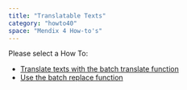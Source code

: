 ```yaml
---
title: "Translatable Texts"
category: "howto40"
space: "Mendix 4 How-to's"
---
```

Please select a How To:

*   [Translate texts with the batch translate function](Translate+texts+with+the+batch+translate+function)
*   [Use the batch replace function](Use+the+batch+replace+function)